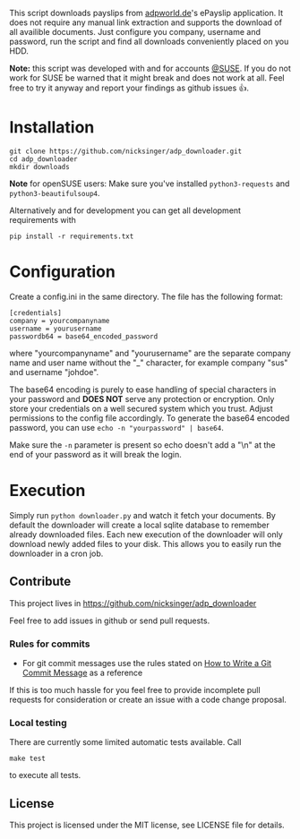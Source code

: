 This script downloads payslips from [adpworld.de](https://www.adpworld.de)'s ePayslip application. It does not require any manual link extraction
and supports the download of all availible documents. Just configure you company, username and password, run the script and
find all downloads conveniently placed on you HDD.

**Note:** this script was developed with and for accounts [@SUSE](https://github.com/SUSE). If you do not work for SUSE be warned
that it might break and does not work at all. Feel free to try it anyway and report your findings as github issues :+1:.

# Installation

```
git clone https://github.com/nicksinger/adp_downloader.git
cd adp_downloader
mkdir downloads
```

**Note** for openSUSE users: Make sure you've installed `python3-requests` and `python3-beautifulsoup4`.

Alternatively and for development you can get all development requirements
with

```
pip install -r requirements.txt
```

# Configuration

Create a config.ini in the same directory. The file has the following format:

```
[credentials]
company = yourcompanyname
username = yourusername
passwordb64 = base64_encoded_password
```

where "yourcompanyname" and "yourusername" are the separate company name and
user name without the "_" character, for example company "sus" and username
"johdoe".

The base64 encoding is purely to ease handling of special characters in your password and **DOES NOT** serve any protection or encryption. Only store your credentials on a well secured system which you trust. Adjust permissions to the config file accordingly.
To generate the base64 encoded password, you can use `echo -n "yourpassword" | base64`.

Make sure the `-n` parameter is present so echo doesn't add a "\n" at
the end of your password as it will break the login.

# Execution

Simply run `python downloader.py` and watch it fetch your documents.
By default the downloader will create a local sqlite database to remember already downloaded files. Each new execution of the downloader will only download newly added files to your disk. This allows you to easily run the downloader in a cron job.

## Contribute

This project lives in https://github.com/nicksinger/adp_downloader

Feel free to add issues in github or send pull requests.

### Rules for commits

* For git commit messages use the rules stated on
  [How to Write a Git Commit Message](http://chris.beams.io/posts/git-commit/) as
  a reference

If this is too much hassle for you feel free to provide incomplete pull
requests for consideration or create an issue with a code change proposal.

### Local testing

There are currently some limited automatic tests available. Call

```
make test
```

to execute all tests.

## License

This project is licensed under the MIT license, see LICENSE file for details.
